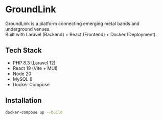 # GroundLink

GroundLink is a platform connecting emerging metal bands and underground venues.  
Built with Laravel (Backend) + React (Frontend) + Docker (Deployment).

## Tech Stack

- PHP 8.3 (Laravel 12)
- React 19 (Vite + MUI)
- Node 20
- MySQL 8
- Docker Compose

## Installation

```bash
docker-compose up --build
```
